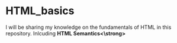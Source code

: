 # HTML_basics
I will be sharing my knowledge on the fundamentals of HTML in this repository. Inlcuding <strong>HTML Semantics<\strong>
